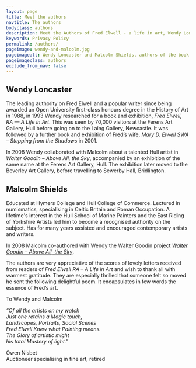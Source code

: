 ```yaml
---
layout: page
title: Meet the authors
navtitle: The authors
bodyclass: authors
description: Meet the Authors of Fred Elwell - a life in art, Wendy Loncaster and Malcolm Sheilds.
keywords: Privacy Policy
permalink: /authors/
pageimage: wendy-and-malcolm.jpg
pageimagealt: Wendy Loncaster and Malcolm Shields, authors of the book Fred Elwell - A Life in Art
pageimageclass: authors
exclude_from_nav: false
---
```


## Wendy Loncaster

The leading authority on Fred Elwell and a popular writer since being awarded an Open University first-class honours degree in the History of Art in 1988, in 1993 Wendy researched for a book and exhibition, <cite>Fred Elwell, RA &mdash; A Life in Art</cite>. This was seen by 70,000 visitors at the Ferens Art Gallery, Hull before going on to the Laing Gallery, Newcastle. It was followed by a further book and exhibition of Fred’s wife, <cite>Mary D. Elwell SWA – Stepping from the Shadows</cite> in 2001.

In 2008 Wendy collaborated with Malcolm about a talented Hull artist in <cite>Walter Goodin – Above All, the Sky</cite>, accompanied by an exhibition of the same name at the Ferens Art Gallery, Hull. The exhibition later moved to the Beverley Art Gallery, before travelling to Sewerby Hall, Bridlington.

## Malcolm Shields

Educated at Hymers College and Hull College of Commerce. Lectured in numismatics, specialising in Celtic Britain and Roman Occupation. A lifetime's interest in the Hull School of Marine Painters and the East Riding of Yorkshire Artists led him to become a recognised authority on the subject. Has for many years assisted and encouraged contemporary artists and writers.

In 2008 Malcolm co-authored with Wendy the Walter Goodin project <cite>[Walter Goodin – Above All, the Sky]</cite>.

[Walter Goodin – Above All, the Sky]: /goodin/ "Walter Goodin - Above All, The Sky"

<div class="extra">

<p>The authors are very appreciative of the scores of lovely letters received from readers of <cite>Fred Elwell RA – A Life in Art</cite> and wish to thank all with warmest gratitude. They are especially thrilled that someone felt so moved he sent the following delightful poem. It encapsulates in few words the essence of Fred&rsquo;s art.</p>

<p>To Wendy and Malcolm</p>

<cite>&ldquo;Of all the artists on my watch<br>
Just one retains a Magic touch,<br>
Landscapes, Portraits, Social Scenes<br>
Fred Elwell Knew what Painting means.<br>
The Glory of artistic might<br>
his total Mastery of light.&rdquo;
</cite>

<p><span class="author">Owen Nisbet</span><br>
Auctioneer specialising in fine art, retired</p>

</div>
